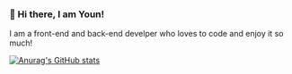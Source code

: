 ### 👋 Hi there, I am Youn! 

I am a front-end and back-end develper who loves to code and enjoy it so much!

[![Anurag's GitHub stats](https://github-readme-stats.vercel.app/api?username=mastersoftwaremedia)](https://github.com/mastersoftwaremedia/github-readme-stats)
